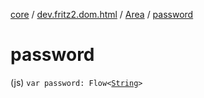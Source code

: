 [core](../../index.md) / [dev.fritz2.dom.html](../index.md) / [Area](index.md) / [password](./password.md)

# password

(js) `var password: Flow<`[`String`](https://kotlinlang.org/api/latest/jvm/stdlib/kotlin/-string/index.html)`>`
